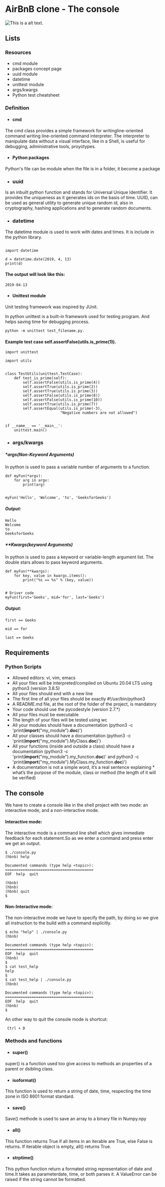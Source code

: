 # AirBnB clone - The console

![This is a alt text.](https://holbertonintranet.s3.amazonaws.com/uploads/medias/2018/6/65f4a1dd9c51265f49d0.png?X-Amz-Algorithm=AWS4-HMAC-SHA256&X-Amz-Credential=AKIARDDGGGOU5BHMTQX4%2F20221014%2Fus-east-1%2Fs3%2Faws4_request&X-Amz-Date=20221014T115756Z&X-Amz-Expires=86400&X-Amz-SignedHeaders=host&X-Amz-Signature=1b2ec24d209834f625960b3401d62423eaf603849a9eee75e5a2ca87a906e1d9)







## Lists

### Resources

* cmd module
* packages concept page
* uuid module
* datetime
* unittest module
* args/kwargs
* Python test cheatsheet

### Definition

 * #### cmd

The cmd class provides a simple framework for writingline-oriented command
writing line-oriented command interpreter.
The interpreter to manipulate data without a visual interface, like in a Shell, is useful for debugging, administrative tools,  proyotypes.

* #### Python packages

Python's file can be module
when the file is in a folder, it become a package


* ### uuid

Is an inbuilt python function and stands for Universal Unique Identifier.
It provides the uniqueness as it generates ids on the basis of time.
UUID, can be used as general utility to generate unique random id, also in cryptography, hashing applications and to generate random documents.

* ### datetime

The datetime module is used to work with dates and times. It is include in the python library.
```

import datetime

d = datetime.date(2019, 4, 13)
print(d)
```
#### The output will look like this:
```
2019-04-13
```

* #### Unittest module

Unit testing framework was inspired by JUnit.

In python unittest is a built-in framework used for testing program.
And helps saving time for debugging process.

```
python -m unittest test_filename.py.
```
#### Example test case self.assertFalse(utils.is_prime(1)).
```
import unittest

import utils


class TestUtils(unittest.TestCase):
    def test_is_prime(self):
        self.assertFalse(utils.is_prime(4))
        self.assertTrue(utils.is_prime(2))
        self.assertTrue(utils.is_prime(3))
        self.assertFalse(utils.is_prime(8))
        self.assertFalse(utils.is_prime(10))
        self.assertTrue(utils.is_prime(7))
        self.assertEqual(utils.is_prime(-3),
                         "Negative numbers are not allowed")


if __name__ == '__main__':
    unittest.main()
```

 * ### args/kwargs

##### *args(Non-Keyword Arguments)

In python is used to pass a variable number of arguments to a function.
```
def myFun(*argv):
    for arg in argv:
        print(arg)


myFun('Hello', 'Welcome', 'to', 'GeeksforGeeks')
```
##### Output:
```
Hello
Welcome
to
GeeksforGeeks
```


##### **Kwargs(keyword Arguments)
In python is used to pass a keyword or variable-length argument list.
The double stars allows to pass keyword arguments.

```
def myFun(**kwargs):
    for key, value in kwargs.items():
        print("%s == %s" % (key, value))


# Driver code
myFun(first='Geeks', mid='for', last='Geeks')
```
##### Output:
```
first == Geeks

mid == for

last == Geeks
```

## Requirements
### Python Scripts
* Allowed editors: vi, vim, emacs
* All your files will be interpreted/compiled on Ubuntu 20.04 LTS using python3 (version 3.8.5)
* All your files should end with a new line
* The first line of all your files should be exactly #!/usr/bin/python3
* A README.md file, at the root of the folder of the project, is mandatory
* Your code should use the pycodestyle (version 2.7.*)
* All your files must be executable
* The length of your files will be tested using wc
* All your modules should have a documentation (python3 -c 'print(__import__("my_module").__doc__)')
* All your classes should have a documentation (python3 -c 'print(__import__("my_module").MyClass.__doc__)')
* All your functions (inside and outside a class) should have a documentation (python3 -c 'print(__import__("my_module").my_function.__doc__)' and python3 -c 'print(__import__("my_module").MyClass.my_function.__doc__)')
* A documentation is not a simple word, it’s a real sentence explaining * what’s the purpose of the module, class or method (the length of it will be verified)





## The console

We have to create a console like in the shell project with two mode: an interactive mode, and a non-interactive mode.

#### Interactive mode:
The interactive mode is a command line shell which gives immediate feedback for each statement.So as we enter a command and press enter we get an output.
```
$ ./console.py
(hbnb) help

Documented commands (type help <topic>):
========================================
EOF  help  quit

(hbnb)
(hbnb)
(hbnb) quit
$
```
#### Non-Interactive mode:
The non-interactive mode we have to specify the path, by doing so we give all instruction to the build with a command explicitly.

```
$ echo "help" | ./console.py
(hbnb)

Documented commands (type help <topic>):
========================================
EOF  help  quit
(hbnb)
$
$ cat test_help
help
$
$ cat test_help | ./console.py
(hbnb)

Documented commands (type help <topic>):
========================================
EOF  help  quit
(hbnb)
$
```
An other way to quit the console mode is shortcut:
```
 Ctrl + D
```


### Methods and functions

* #### super()
super() is a function used too give access to methods an properties of a parent or dsibling class.

* #### isoformat()
This function is used to return a string of date, time, respecting the time zone in ISO 8601 format standard.


* #### save()
Save() methode is used to save an array to a binary file in Numpy.npy

* #### all()
This function returns True if all items in an iterable are True, else False is returns.
If iterable object is empty, all() returns True.


* #### strptime()
This python function return a formated string representation of date and time.It takes as parameterdate, time, or both parses it. A ValueError can be raised if the string cannot be formatted.
